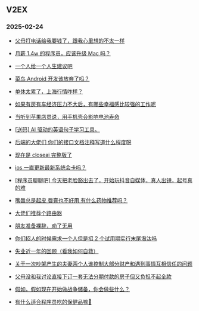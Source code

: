 ## V2EX 
### 2025-02-24

+ [父母打电话给我要钱了，跟我心里想的不太一样](https://www.v2ex.com/t/1113589)

+ [月薪 1.4w 的程序员，应该升级 Mac 吗？](https://www.v2ex.com/t/1113570)

+ [一个人给一个人生建议吧](https://www.v2ex.com/t/1113601)

+ [菜鸟 Android 开发该放弃了吗？](https://www.v2ex.com/t/1113560)

+ [单休太累了，上海行情咋样？](https://www.v2ex.com/t/1113602)

+ [如果有房有车经济压力不大后，有哪些幸福感比较强的工作呢](https://www.v2ex.com/t/1113548)

+ [当听到苹果店员说，用手机壳会影响电池寿命](https://www.v2ex.com/t/1113572)

+ [[送码] AI 驱动的英语句子学习工具。](https://www.v2ex.com/t/1113566)

+ [后端的大佬们 你们的接口文档注释写道什么程度呀](https://www.v2ex.com/t/1113551)

+ [现在是 closeai 完整版了](https://www.v2ex.com/t/1113620)

+ [ios 一直更新最新系统会卡吗？](https://www.v2ex.com/t/1113618)

+ [[程序员聊聊吧] 今天把老脸豁出去了，开始玩抖音自媒体，真人出镜，起号真的难](https://www.v2ex.com/t/1113650)

+ [嘴唇总是起皮 唇膏也不好用 有什么药物推荐吗？](https://www.v2ex.com/t/1113694)

+ [大佬们推荐个路由器](https://www.v2ex.com/t/1113697)

+ [朋友准备裸辞，劝了无用](https://www.v2ex.com/t/1113702)

+ [你们招人的时候需求一个人但是招 2 个试用期实行末尾淘汰吗](https://www.v2ex.com/t/1113693)

+ [失业近一年的回顾（看我如何自救）](https://www.v2ex.com/t/1113737)

+ [关于一次吵架产生的夫妻两个人谁控制大部分财产和遇到事情互相信任的问题](https://www.v2ex.com/t/1113724)

+ [父母没和我讨论直接下订一套无法分期付款的房子但又负担不起全款](https://www.v2ex.com/t/1113730)

+ [假如，假如现在开始做战争储备，你会做些什么？](https://www.v2ex.com/t/1113767)

+ [有什么适合程序员吃的保健品嘛🤣](https://www.v2ex.com/t/1113732)

